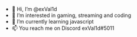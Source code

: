 - 👋 Hi, I’m @exVal1d
- 👀 I’m interested in gaming, streaming and coding
- 🌱 I’m currently learning javascript
- 📫 You reach me on Discord exVal1d#5011

<!---
exVal1d/exVal1d is a ✨ special ✨ repository because its `README.md` (this file) appears on your GitHub profile.
You can click the Preview link to take a look at your changes.
--->
